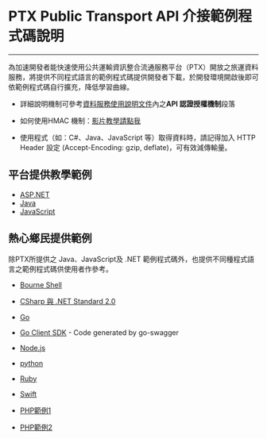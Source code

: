 # PTX Public Transport API 介接範例程式碼說明

---

為加速開發者能快速使用公共運輸資訊整合流通服務平台（PTX）開放之旅運資料服務，將提供不同程式語言的範例程式碼提供開發者下載，於開發環境開啟後即可依範例程式碼自行擴充，降低學習曲線。

- 詳細說明機制可參考[資料服務使用說明文件](https://gist.github.com/ptxmotc/383118204ecf7192bdf96bc0197bb981)內之**API 認證授權機制**段落

- 如何使用HMAC 機制：[影片教學請點我](https://www.youtube.com/watch?v=m6mjfnvfeZE&feature=youtu.be)

- 使用程式（如：C#、Java、JavaScript 等）取得資料時，請記得加入 HTTP Header 設定 (Accept-Encoding: gzip, deflate)，可有效減傳輸量。

## 平台提供教學範例

- [ASP.NET](https://github.com/ptxmotc/Sample-code/tree/master/ASP.NET)
- [Java](https://github.com/ptxmotc/Sample-code/tree/master/Java)
- [JavaScript](https://github.com/ptxmotc/Sample-code/tree/master/JavaScript)

## 熱心鄉民提供範例

除PTX所提供之 Java、JavaScript及 .NET 範例程式碼外，也提供不同種程式語言之範例程式碼供使用者作參考。

- [Bourne Shell](https://github.com/ptxmotc/Sample-code/tree/master/sh) 

- [CSharp 與 .NET Standard 2.0](https://github.com/txstudio/ptx-api-authorize-httpclient-sample)

- [Go](https://github.com/ptxmotc/Sample-code/tree/master/Golang)

- [Go Client SDK](https://github.com/minchao/go-ptx) - Code generated by go-swagger

- [Node.js](https://github.com/ptxmotc/Sample-code/tree/master/Node.js)

- [python](https://github.com/ptxmotc/Sample-code/tree/master/Python3)

- [Ruby](https://github.com/ptxmotc/Sample-code/tree/master/Ruby)

- [Swift](https://github.com/ptxmotc/Sample-code/tree/master/Swift)

- [PHP範例1](https://gist.github.com/banqhsia/e157a68f730785c0727481d57e5325e0)

- [PHP範例2](https://gist.github.com/ckhung/4558dec03460d34b431e78ce541f36ba)
